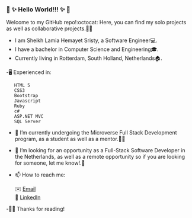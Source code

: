### 👋 ✨ Hello World!!! ✨ 👋  
Welcome to my GitHub repo!:octocat: Here, you can find my solo projects as well as collaborative projects.📔😊

 - I am Sheikh Lamia Hemayet Sristy, a Software Engineer💻. 
 - I have a bachelor in Computer Science and Engineering🎓.
 - Currently living in Rotterdam, South Holland, Netherlands🏠. 
   
 -🖥️ Experienced in:

       HTML 5
       CSS3
       Bootstrap
       Javascript
       Ruby       
       c#
       ASP.NET MVC
       SQL Server
      
       

- 🔭 I’m currently undergoing the Microverse Full Stack Development program, as a student as well as a mentor.🌟🌟

- 👀 I’m looking for an opportunity as a Full-Stack Software Developer in the Netherlands, as well as a remote opportunity so if you are looking for someone, let me know!.🙋

- 📫 How to reach me:

     
     ✉️ <a href="mailto:lamiasristy@gmail.com?subject=Hello Lamia!">Email</a>     
     💼 [LinkedIn](https://www.linkedin.com/in/lamia-hemayet-sristy/)
     
-✌🏼 Thanks for reading!     
